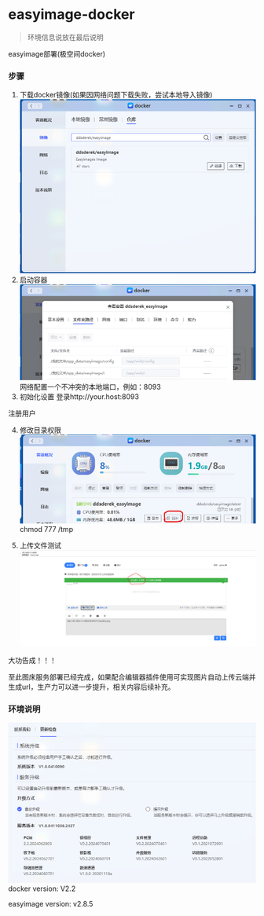 # easyimage-docker

>环境信息说放在最后说明

easyimage部署(极空间docker)

### 步骤
1. 下载docker镜像(如果因网络问题下载失败，尝试本地导入镜像)
![下载docker镜像](attachments/step1.png)
2. 启动容器
![下载docker镜像](attachments/step2.png)
网络配置一个不冲突的本地端口，例如：8093
3. 初始化设置
登录http://your.host:8093

注册用户

4. 修改目录权限
![下载docker镜像](attachments/step3.png)
chmod 777 /tmp

5. 上传文件测试
![下载docker镜像](attachments/step4.png)

大功告成！！！

至此图床服务部署已经完成，如果配合编辑器插件使用可实现图片自动上传云端并生成url，生产力可以进一步提升，相关内容后续补充。

### 环境说明
![下载docker镜像](attachments/env.png)
docker version: V2.2

easyimage version: v2.8.5




